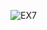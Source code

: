 ![EX7](https://github.com/Medosha22/Mastering-Embedded-Systems-Online-Diploma/assets/125259963/4f64729a-d549-4525-9ee1-e31a800b8ccf)
